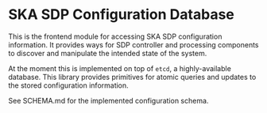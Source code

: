 SKA SDP Configuration Database
==============================

This is the frontend module for accessing SKA SDP configuration
information. It provides ways for SDP controller and processing
components to discover and manipulate the intended state of the
system.

At the moment this is implemented on top of `etcd`, a highly-available
database. This library provides primitives for atomic queries and
updates to the stored configuration information.

See SCHEMA.md for the implemented configuration schema.
